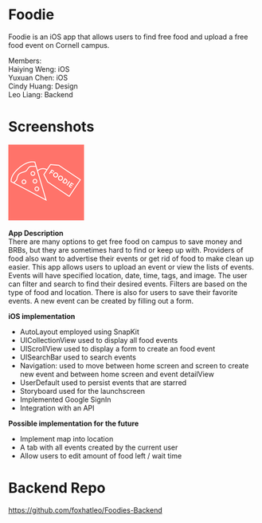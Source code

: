 # Foodie
Foodie is an iOS app that allows users to find free food and upload a free food event on Cornell campus. 

Members:  
Haiying Weng: iOS   
Yuxuan Chen: iOS   
Cindy Huang: Design  
Leo Liang: Backend 

# Screenshots 
![](Screenshot/appicon.png)  

**App Description**  
There are many options to get free food on campus to save money and BRBs, but they are sometimes hard to find or keep up with. Providers of food also want to advertise their events or get rid of food to make clean up easier. This app allows users to upload an event or view the lists of events. Events will have specified location, date, time, tags, and image. The user can filter and search to find their desired events. Filters are based on the type of food and location. There is also for users to save their favorite events. A new event can be created by filling out a form. 

**iOS implementation**  
 - AutoLayout employed using SnapKit
 - UICollectionView used to display all food events
 - UIScrollView used to display a form to create an food event
 - UISearchBar used to search events 
 - Navigation: used to move between home screen and screen to create new event and between home screen and event detailView 
 - UserDefault used to persist events that are starred
 - Storyboard used for the launchscreen
 - Implemented Google SignIn 
 - Integration with an API
 
 **Possible implementation for the future**
 - Implement map into location 
 - A tab with all events created by the current user 
 - Allow users to edit amount of food left / wait time 

# Backend Repo 
https://github.com/foxhatleo/Foodies-Backend 


